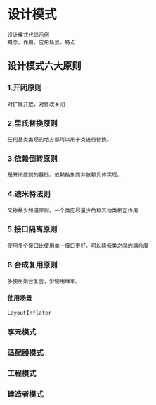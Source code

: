 # 设计模式
    设计模式代码示例
    概念，作用，应用场景，特点
## 设计模式六大原则
### 1.开闭原则
    对扩展开放，对修改关闭
### 2.里氏替换原则
    任何基类出现的地方都可以用子类进行替换。
### 3.依赖倒转原则
    是开闭原则的基础。依赖抽象而非依赖具体实现。
### 4.迪米特法则
    又称最少知道原则。一个类应尽量少的和其他类相互作用
### 5.接口隔离原则
    使用多个接口比使用单一接口更好。可以降低类之间的耦合度
### 6.合成复用原则
    多使用聚合复合，少使用继承。
#### 使用场景
    LayoutInflater
### 享元模式

### 适配器模式
### 工程模式
### 建造者模式
